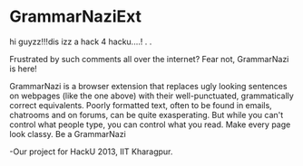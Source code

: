GrammarNaziExt
==============
hi guyzz!!!dis izz a hack 4 hacku....! . .

Frustrated by such comments all over the internet? Fear not, GrammarNazi is here!

GrammarNazi is a browser extension that replaces ugly looking sentences on webpages (like the one above) with their well-punctuated, grammatically correct equivalents. Poorly formatted text, often to be found in emails, chatrooms and on forums, can be quite exasperating. But while you can't control what people type, you can control what you read. Make every page look classy. Be a GrammarNazi

-Our project for HackU 2013, IIT Kharagpur.
